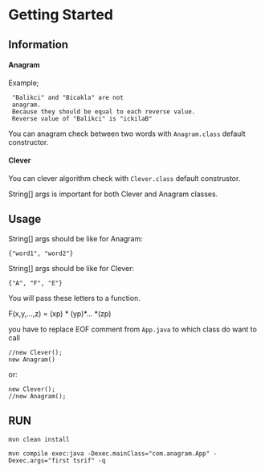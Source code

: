 # Getting Started

## Information

#### Anagram

Example;
```
 "Balikci" and "Bicakla" are not 
 anagram.
 Because they should be equal to each reverse value. 
 Reverse value of "Balikci" is "ickilaB"
```

You can anagram check between two words with `Anagram.class` default constructor.


#### Clever
You can clever algorithm check with `Clever.class` default construstor. 


String[] args is important for both Clever and Anagram classes. 


## Usage

String[] args should be like for Anagram:
    
    {"word1", "word2"}

String[] args should be like for Clever:

    {"A", "F", "E"}

You will pass these letters to a function.

F(x,y,...,z) = (xp) * (yp)*... *(zp)

you have to replace EOF comment from `App.java` to which class do want to call

    //new Clever();
    new Anagram()

or:

    new Clever();
    //new Anagram();


## RUN
    
    mvn clean install

    mvn compile exec:java -Dexec.mainClass="com.anagram.App" -Dexec.args="first tsrif" -q

